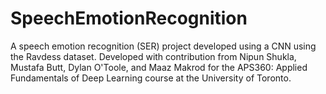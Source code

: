 # SpeechEmotionRecognition
A speech emotion recognition (SER) project developed using a CNN using the Ravdess dataset. Developed with contribution from Nipun Shukla, Mustafa Butt, Dylan O'Toole, and Maaz Makrod for the APS360: Applied Fundamentals of Deep Learning course at the University of Toronto.
